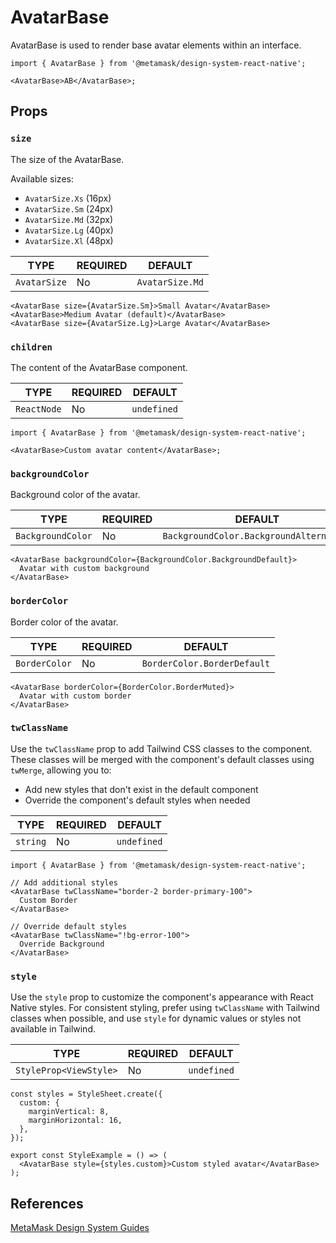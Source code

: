 # AvatarBase

AvatarBase is used to render base avatar elements within an interface.

```tsx
import { AvatarBase } from '@metamask/design-system-react-native';

<AvatarBase>AB</AvatarBase>;
```

## Props

### `size`

The size of the AvatarBase.

Available sizes:

- `AvatarSize.Xs` (16px)
- `AvatarSize.Sm` (24px)
- `AvatarSize.Md` (32px)
- `AvatarSize.Lg` (40px)
- `AvatarSize.Xl` (48px)

| TYPE | REQUIRED | DEFAULT |
|------|----------|---------|
| `AvatarSize` | No | `AvatarSize.Md` |

```tsx
<AvatarBase size={AvatarSize.Sm}>Small Avatar</AvatarBase>
<AvatarBase>Medium Avatar (default)</AvatarBase>
<AvatarBase size={AvatarSize.Lg}>Large Avatar</AvatarBase>
```

### `children`

The content of the AvatarBase component.

| TYPE | REQUIRED | DEFAULT |
|------|----------|---------|
| `ReactNode` | No | `undefined` |

```tsx
import { AvatarBase } from '@metamask/design-system-react-native';

<AvatarBase>Custom avatar content</AvatarBase>;
```

### `backgroundColor`

Background color of the avatar.

| TYPE | REQUIRED | DEFAULT |
|------|----------|---------|
| `BackgroundColor` | No | `BackgroundColor.BackgroundAlternative` |

```tsx
<AvatarBase backgroundColor={BackgroundColor.BackgroundDefault}>
  Avatar with custom background
</AvatarBase>
```

### `borderColor`

Border color of the avatar.

| TYPE | REQUIRED | DEFAULT |
|------|----------|---------|
| `BorderColor` | No | `BorderColor.BorderDefault` |

```tsx
<AvatarBase borderColor={BorderColor.BorderMuted}>
  Avatar with custom border
</AvatarBase>
```

### `twClassName`

Use the `twClassName` prop to add Tailwind CSS classes to the component. These classes will be merged with the component's default classes using `twMerge`, allowing you to:

- Add new styles that don't exist in the default component
- Override the component's default styles when needed

| TYPE | REQUIRED | DEFAULT |
|------|----------|---------|
| `string` | No | `undefined` |

```tsx
import { AvatarBase } from '@metamask/design-system-react-native';

// Add additional styles
<AvatarBase twClassName="border-2 border-primary-100">
  Custom Border
</AvatarBase>

// Override default styles
<AvatarBase twClassName="!bg-error-100">
  Override Background
</AvatarBase>
```

### `style`

Use the `style` prop to customize the component's appearance with React Native styles. For consistent styling, prefer using `twClassName` with Tailwind classes when possible, and use `style` for dynamic values or styles not available in Tailwind.

| TYPE | REQUIRED | DEFAULT |
|------|----------|---------|
| `StyleProp<ViewStyle>` | No | `undefined` |

```tsx
const styles = StyleSheet.create({
  custom: {
    marginVertical: 8,
    marginHorizontal: 16,
  },
});

export const StyleExample = () => (
  <AvatarBase style={styles.custom}>Custom styled avatar</AvatarBase>
);
```

## References

[MetaMask Design System Guides](https://www.notion.so/MetaMask-Design-System-Guides-Design-f86ecc914d6b4eb6873a122b83c12940)
